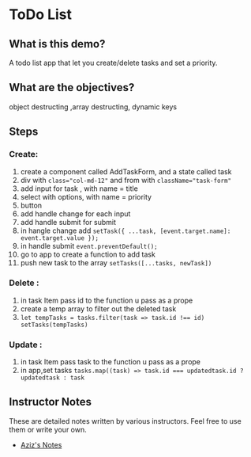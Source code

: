 # ToDo List


## What is this demo?

A todo list app that let you create/delete tasks and set a priority.

## What are the objectives?

object destructing  ,array destructing, dynamic keys 


## Steps

### Create:
1. create a component called AddTaskForm, and a state called task
2. div with `class="col-md-12"` and from with `className="task-form"`
3. add input for task , with name = title 
4. select with options, with name = priority 
5. button 
7. add handle change for each input
8. add handle submit for submit 
9. in hangle change add `setTask({ ...task, [event.target.name]: event.target.value });`
10. in handle submit `event.preventDefault();` 
11. go to app to create a function to add task 
12. push new task to the array `setTasks([...tasks, newTask])`


### Delete :
1. in task Item pass id to the function u pass as a prope
2. create a temp array to filter out the deleted task
3. `let tempTasks = tasks.filter(task => task.id !== id) setTasks(tempTasks)`

### Update :
1. in task Item pass task to the function u pass as a prope
2. in app,set tasks  `tasks.map((task) => task.id === updatedtask.id ? updatedtask : task`

## Instructor Notes

These are detailed notes written by various instructors. Feel free to use them or write your own.

- [Aziz's Notes](https://github.com/JoinCODED/DEMO-Template/blob/main/aziz.md)
